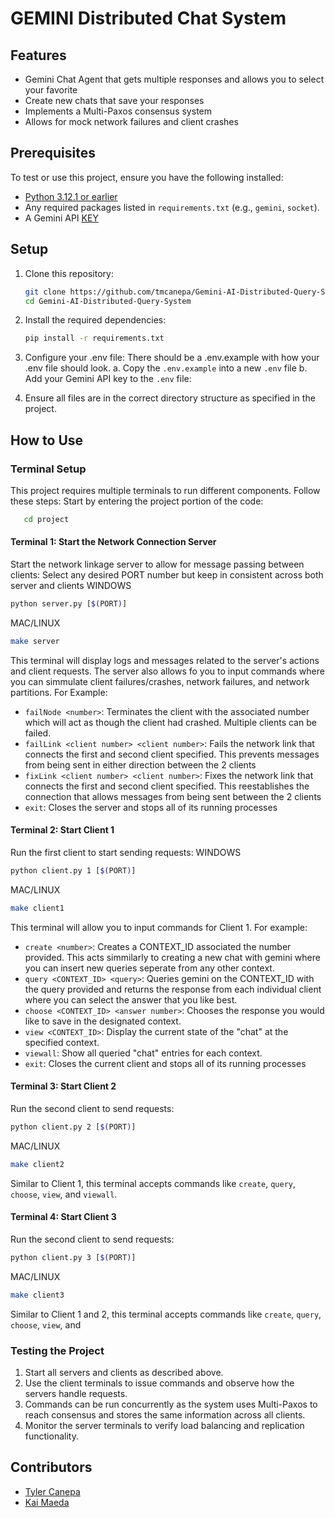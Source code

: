 # GEMINI Distributed Chat System

## Features
- Gemini Chat Agent that gets multiple responses and allows you to select your favorite
- Create new chats that save your responses
- Implements a Multi-Paxos consensus system
- Allows for mock network failures and client crashes

## Prerequisites

To test or use this project, ensure you have the following installed:

- [Python 3.12.1 or earlier](https://www.python.org/downloads/)
- Any required packages listed in `requirements.txt` (e.g., `gemini`, `socket`).
- A Gemini API [KEY](https://ai.google.dev/gemini-api/docs/api-key)

## Setup

1. Clone this repository:
   ```bash
   git clone https://github.com/tmcanepa/Gemini-AI-Distributed-Query-System.git
   cd Gemini-AI-Distributed-Query-System
   ```

2. Install the required dependencies:
   ```bash
   pip install -r requirements.txt
   ```

3. Configure your .env file:
  There should be a .env.example with how your .env file should look.
  a. Copy the `.env.example` into a new `.env` file
  b. Add your Gemini API key to the `.env` file:


4. Ensure all files are in the correct directory structure as specified in the project.

## How to Use

### Terminal Setup
This project requires multiple terminals to run different components. Follow these steps:
Start by entering the project portion of the code:
```bash
   cd project
```

#### Terminal 1: Start the Network Connection Server
Start the network linkage server to allow for message passing between clients:
Select any desired PORT number but keep in consistent across both server and clients
WINDOWS
```bash
python server.py [$(PORT)]
```
MAC/LINUX
```bash
make server
```

This terminal will display logs and messages related to the server's actions and client requests.
The server also allows fo you to input commands where you can simmulate client failures/crashes, network failures, and network partitions. For Example:
- `failNode <number>`: Terminates the client with the associated number which will act as though the client had crashed. Multiple clients can be failed.
- `failLink <client number> <client number>`: Fails the network link that connects the first and second client specified. This prevents messages from being sent in either direction between the 2 clients
- `fixLink <client number> <client number>`: Fixes the network link that connects the first and second client specified. This reestablishes the connection that allows messages from being sent between the 2 clients 
- `exit`: Closes the server and stops all of its running processes


#### Terminal 2: Start Client 1
Run the first client to start sending requests:
WINDOWS
```bash
python client.py 1 [$(PORT)]
```
MAC/LINUX
```bash
make client1
```
This terminal will allow you to input commands for Client 1. For example:
- `create <number>`: Creates a CONTEXT_ID associated the number provided. This acts simmilarly to creating a new chat with gemini where you can insert new queries seperate from any other context.
- `query <CONTEXT_ID> <query>`: Queries gemini on the CONTEXT_ID with the query provided and returns the response from each individual client where you can select the answer that you like best. 
- `choose <CONTEXT_ID> <answer number>`: Chooses the response you would like to save in the designated context.
- `view <CONTEXT_ID>`: Display the current state of the "chat" at the specified context.
- `viewall`: Show all queried "chat" entries for each context.
- `exit`: Closes the current client and stops all of its running processes

#### Terminal 3: Start Client 2
Run the second client to send requests:
```bash
python client.py 2 [$(PORT)]
```
MAC/LINUX
```bash
make client2
```
Similar to Client 1, this terminal accepts commands like `create`, `query`, `choose`, `view`, and `viewall`.


#### Terminal 4: Start Client 3
Run the second client to send requests:
```bash
python client.py 3 [$(PORT)]
```
MAC/LINUX
```bash
make client3
```
Similar to Client 1 and 2, this terminal accepts commands like `create`, `query`, `choose`, `view`, and 

### Testing the Project

1. Start all servers and clients as described above.
2. Use the client terminals to issue commands and observe how the servers handle requests.
3. Commands can be run concurrently as the system uses Multi-Paxos to reach consensus and stores the same information across all clients. 
4. Monitor the server terminals to verify load balancing and replication functionality.

## Contributors
- [Tyler Canepa](https://github.com/tmcanepa)
- [Kai Maeda](https://github.com/kai-maeda)

